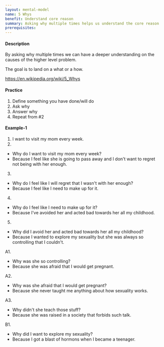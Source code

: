 ```yaml
---
layout: mental-model
name: 5 Whys
benefit: Understand core reason
summary: Asking why multiple times helps us understand the core reason
prerequisites:
---
```


#### Description

By asking why multiple times we can have a deeper understanding on the causes of the higher level problem.

The goal is to land on a what or a how.

https://en.wikipedia.org/wiki/5_Whys

#### Practice

1. Define something you have done/will do
2. Ask why
3. Answer why
4. Repeat from #2

#### Example-1

1. I want to visit my mom every week.
2. 
 - Why do I want to visit my mom every week?
 - Because I feel like she is going to pass away and I don't want to regret not being with her enough.
3. 
 - Why do I feel like I will regret that I wasn't with her enough?
 - Because I feel like I need to make up for it.
4. 
 - Why do I feel like I need to make up for it?
 - Because I've avoided her and acted bad towards her all my childhood.
5. 
 - Why did I avoid her and acted bad towards her all my childhood? 
 - Because I wanted to explore my sexuality but she was always so controlling that I couldn't.

 A1. 
 
 - Why was she so controlling? 
 - Because she was afraid that I would get pregnant.
 
 A2. 
 
 - Why was she afraid that I would get pregnant?
 - Because she never taught me anything about how sexuality works.

 A3. 
 
 - Why didn't she teach those stuff?
 - Because she was raised in a society that forbids such talk. 

 B1. 
 
 - Why did I want to explore my sexuality?
 - Because I got a blast of hormons when I became a teenager.
